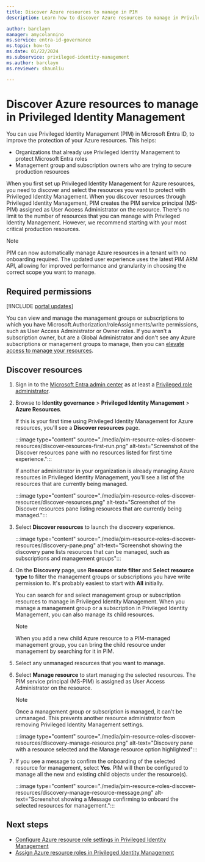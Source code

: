 ```yaml
---
title: Discover Azure resources to manage in PIM
description: Learn how to discover Azure resources to manage in Privileged Identity Management (PIM).

author: barclayn
manager: amycolannino
ms.service: entra-id-governance
ms.topic: how-to
ms.date: 01/22/2024
ms.subservice: privileged-identity-management
ms.author: barclayn
ms.reviewer: shaunliu

---
```


# Discover Azure resources to manage in Privileged Identity Management

You can use Privileged Identity Management (PIM) in Microsoft Entra ID, to improve the protection of your Azure resources. This helps:

- Organizations that already use Privileged Identity Management to protect Microsoft Entra roles
- Management group and subscription owners who are trying to secure production resources

When you first set up Privileged Identity Management for Azure resources, you need to discover and select the resources you want to protect with Privileged Identity Management. When you discover resources through Privileged Identity Management, PIM creates the PIM service principal (MS-PIM) assigned as User Access Administrator on the resource. There's no limit to the number of resources that you can manage with Privileged Identity Management. However, we recommend starting with your most critical production resources.

>[!NOTE]
>PIM can now automatically manage Azure resources in a tenant with no onboarding required. The updated user experience uses the latest PIM ARM API, allowing for improved performance and granularity in choosing the correct scope you want to manage. 

## Required permissions

[!INCLUDE [portal updates](~/includes/portal-update.md)]

You can view and manage the management groups or subscriptions to which you have Microsoft.Authorization/roleAssignments/write permissions, such as User Access Administrator or Owner roles. If you aren't a subscription owner, but are a Global Administrator and don't see any Azure subscriptions or management groups to manage, then you can [elevate access to manage your resources](/azure/role-based-access-control/elevate-access-global-admin).

## Discover resources

1. Sign in to the [Microsoft Entra admin center](https://entra.microsoft.com) as at least a [Privileged role administrator](~/identity/role-based-access-control/permissions-reference.md#privileged-role-administrator).

1.  Browse to **Identity governance** > **Privileged Identity Management** > **Azure Resources**.

    If this is your first time using Privileged Identity Management for Azure resources, you'll see a **Discover resources** page.

    :::image type="content" source="./media/pim-resource-roles-discover-resources/discover-resources-first-run.png" alt-text="Screenshot of the Discover resources pane with no resources listed for first time experience.":::

    If another administrator in your organization is already managing Azure resources in Privileged Identity Management, you'll see a list of the resources that are currently being managed.

    :::image type="content" source="./media/pim-resource-roles-discover-resources/discover-resources.png" alt-text="Screenshot of the Discover resources pane listing resources that are currently being managed.":::

1. Select **Discover resources** to launch the discovery experience.

    :::image type="content" source="./media/pim-resource-roles-discover-resources/discovery-pane.png" alt-text="Screenshot showing the discovery pane lists resources that can be managed, such as subscriptions and management groups":::

1. On the **Discovery** page, use **Resource state filter** and **Select resource type** to filter the management groups or subscriptions you have write permission to. It's probably easiest to start with **All** initially.

   You can search for and select management group or subscription resources to manage in Privileged Identity Management. When you manage a management group or a subscription in Privileged Identity Management, you can also manage its child resources.

   > [!Note]
   > When you add a new child Azure resource to a PIM-managed management group, you can bring the child resource under management by searching for it in PIM.

1. Select any unmanaged resources that you want to manage.

1. Select **Manage resource** to start managing the selected resources. The PIM service principal (MS-PIM) is 
assigned as User Access Administrator on the resource.

    > [!NOTE]
    > Once a management group or subscription is managed, it can't be unmanaged. This prevents another resource administrator from removing Privileged Identity Management settings.
     
    :::image type="content" source="./media/pim-resource-roles-discover-resources/discovery-manage-resource.png" alt-text="Discovery pane with a resource selected and the Manage resource option highlighted":::

1. If you see a message to confirm the onboarding of the selected resource for management, select **Yes**. PIM will then be configured to manage all the new and existing child objects under the resource(s).

    :::image type="content" source="./media/pim-resource-roles-discover-resources/discovery-manage-resource-message.png" alt-text="Screenshot showing a Message confirming to onboard the selected resources for management.":::

## Next steps

- [Configure Azure resource role settings in Privileged Identity Management](pim-resource-roles-configure-role-settings.md)
- [Assign Azure resource roles in Privileged Identity Management](pim-resource-roles-assign-roles.md)
